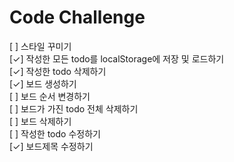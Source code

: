 # Code Challenge

[ ] 스타일 꾸미기<br/>
[✓] 작성한 모든 todo를 localStorage에 저장 및 로드하기<br/>
[✓] 작성한 todo 삭제하기<br/>
[✓] 보드 생성하기<br/>
[ ] 보드 순서 변경하기<br/>
[ ] 보드가 가진 todo 전체 삭제하기<br/>
[ ] 보드 삭제하기<br/>
[ ] 작성한 todo 수정하기<br/>
[✓] 보드제목 수정하기<br/>

